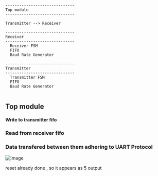 ```
------------------------------
Top module 
------------------------------

Transmitter --> Receiver

------------------------------
Receiver
------------------------------
  Receiver FSM 
  FIFO 
  Baud Rate Generator

------------------------------
Transmitter
------------------------------
  Transmitter FSM 
  FIFO 
  Baud Rate Generator
  
```

## Top module 
#### Write to transmitter fifo 
### Read from receiver fifo 
### Data transfered between them adhering to UART Protocol 
![image](https://github.com/user-attachments/assets/f98e864c-b8f5-4c59-bfa7-1398aa25fb2a)

reset already done , so it appears as 5 output 
